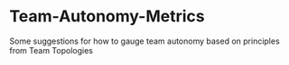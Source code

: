 # Team-Autonomy-Metrics
Some suggestions for how to gauge team autonomy based on principles from Team Topologies
